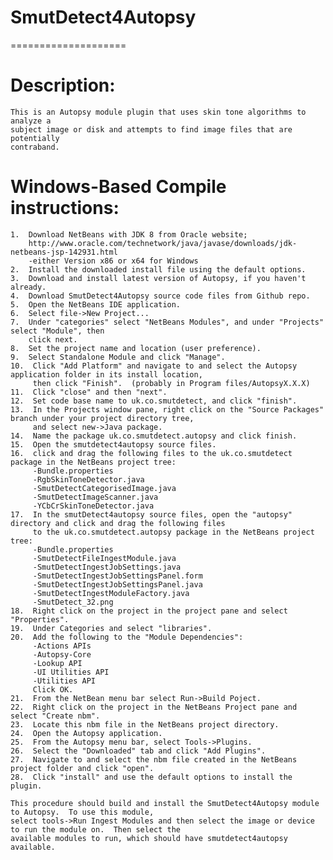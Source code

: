 # SmutDetect4Autopsy
====================

   
# Description:  
    
    This is an Autopsy module plugin that uses skin tone algorithms to analyze a
    subject image or disk and attempts to find image files that are potentially 
    contraband.
    
# Windows-Based Compile instructions:
    1.  Download NetBeans with JDK 8 from Oracle website;
        http://www.oracle.com/technetwork/java/javase/downloads/jdk-netbeans-jsp-142931.html
        -either Version x86 or x64 for Windows
    2.  Install the downloaded install file using the default options.
    3.  Download and install latest version of Autopsy, if you haven't already.
    4.  Download SmutDetect4Autopsy source code files from Github repo.
    5.  Open the NetBeans IDE application.
    6.  Select file->New Project...
    7.  Under "categories" select "NetBeans Modules", and under "Projects" select "Module", then
        click next.
    8.  Set the project name and location (user preference).
    9.  Select Standalone Module and click "Manage".
    10.  Click "Add Platform" and navigate to and select the Autopsy application folder in its install location, 
         then click "Finish".  (probably in Program files/AutopsyX.X.X)
    11.  Click "close" and then "next".
    12.  Set code base name to uk.co.smutdetect, and click "finish".
    13.  In the Projects window pane, right click on the "Source Packages" branch under your project directory tree,
         and select new->Java package.
    14.  Name the package uk.co.smutdetect.autopsy and click finish.
    15.  Open the smutdetect4autopsy source files.
    16.  click and drag the following files to the uk.co.smutdetect package in the NetBeans project tree:
         -Bundle.properties
         -RgbSkinToneDetector.java
         -SmutDetectCategorisedImage.java
         -SmutDetectImageScanner.java
         -YCbCrSkinToneDetector.java
    17.  In the smutDetect4autopsy source files, open the "autopsy" directory and click and drag the following files
         to the uk.co.smutdetect.autopsy package in the NetBeans project tree:
         -Bundle.properties
         -SmutDetectFileIngestModule.java
         -SmutDetectIngestJobSettings.java
         -SmutDetectIngestJobSettingsPanel.form
         -SmutDetectIngestJobSettingsPanel.java
         -SmutDetectIngestModuleFactory.java
         -SmutDetect_32.png
    18.  Right click on the project in the project pane and select "Properties".
    19.  Under Categories and select "libraries".
    20.  Add the following to the "Module Dependencies":
         -Actions APIs
         -Autopsy-Core
         -Lookup API
         -UI Utilities API
         -Utilities API
         Click OK.
    21.  From the NetBean menu bar select Run->Build Poject.
    22.  Right click on the project in the NetBeans Project pane and select "Create nbm".
    23.  Locate this nbm file in the NetBeans project directory.
    24.  Open the Autopsy application.
    25.  From the Autopsy menu bar, select Tools->Plugins.
    26.  Select the "Downloaded" tab and click "Add Plugins".
    27.  Navigate to and select the nbm file created in the NetBeans project folder and click "open".
    28.  Click "install" and use the default options to install the plugin.
    
    This procedure should build and install the SmutDetect4Autopsy module to Autopsy.  To use this module, 
    select tools->Run Ingest Modules and then select the image or device to run the module on.  Then select the 
    available modules to run, which should have smutdetect4autopsy available.
         
    
    
    
